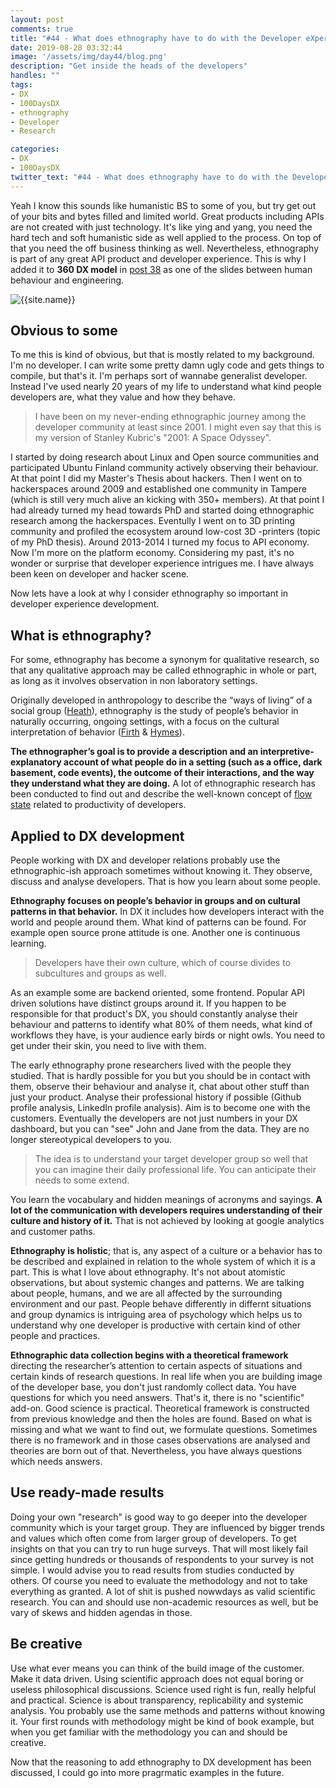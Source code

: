 ```yaml
---
layout: post
comments: true
title: "#44 - What does ethnography have to do with the Developer eXperience?"
date: 2019-08-28 03:32:44
image: '/assets/img/day44/blog.png'
description: "Get inside the heads of the developers"
handles: "" 
tags:
- DX 
- 100DaysDX
- ethnography
- Developer
- Research

categories:
- DX
- 100DaysDX
twitter_text: "#44 - What does ethnography have to do with the Developer eXperience?"
---
```


Yeah I know this sounds like humanistic BS to some of you, but try get out of your bits and bytes filled and limited world. Great products including APIs are not created with just technology. It's like ying and yang, you need the hard tech and soft humanistic side as well applied to the process. On top of that you need the off business thinking as well. Nevertheless, ethnography is part of any great API product and developer experience. This is why I added it to **360 DX model** in [post 38]() as one of the slides between human behaviour and engineering. 

<img itemprop="image" src="/assets/img/day38/dx-disciplines-35.png" alt="{{site.name}}"/>

## Obvious to some

To me this is kind of obvious, but that is mostly related to my background. I'm no developer. I can write some pretty damn ugly code and gets things to compile, but that's it. I'm perhaps sort of wannabe generalist developer. Instead I've used nearly 20 years of my life to understand what kind people developers are, what they value and how they behave. 

<blockquote>I have been on my never-ending ethnographic journey among the developer community at least since 2001. I might even say that this is my version of Stanley Kubric's "2001: A Space Odyssey".</blockquote> 

I started by doing research about Linux and Open source communities and participated Ubuntu Finland community actively observing their behaviour. At that point I did my Master's Thesis about hackers. Then I went on to hackerspaces around 2009 and established one community in Tampere (which is still very much alive an kicking with 350+ members). At that point I had already turned my head towards PhD and started doing ethnographic research among the hackerspaces. Eventully I went on to 3D printing community and profiled the ecosystem around low-cost 3D -printers (topic of my PhD thesis). Around 2013-2014 I turned my focus to API economy. Now I'm more on the platform economy. Considering my past, it's no wonder or surprise that developer experience intrigues me. I have always been keen on developer and hacker scene. 

Now lets have a look at why I consider ethnography so important in developer experience development. 

## What is ethnography? 

For some, ethnography has become a synonym for qualitative research, so that any qualitative approach may be called ethnographic in whole or part, as long  as it involves observation in non laboratory settings. 

Originally developed in anthropology to describe the “ways of living” of a social group ([Heath](https://eric.ed.gov/?id=ED216556)), ethnography is the study of people’s behavior in  naturally  occurring, ongoing settings, with a focus on the cultural interpretation of behavior ([Firth](https://www.taylorfrancis.com/books/9781315017525) & [Hymes](https://files.eric.ed.gov/fulltext/ED216554.pdf)). 

**The ethnographer’s goal  is to provide a description and an interpretive-explanatory account of what people do in a setting (such as a office, dark basement, code events), the outcome of their interactions, and the way they understand what they are doing.** A lot of ethnographic research has been conducted to find out and describe the well-known concept of [flow state](https://100daysdx.com/2/) related to productivity of developers.


## Applied to DX development

People working with DX and developer relations probably use the ethnographic-ish approach sometimes without knowing it. They observe, discuss and analyse developers. That is how you learn about some people. 

**Ethnography focuses on people’s behavior in groups and on cultural patterns in that behavior.** In DX it includes how developers interact with the world and people around them. What kind of patterns can be found. For example open source prone attitude is one. Another one is continuous learning. 

<blockquote>Developers have their own culture, which of course divides to subcultures and groups as well.</blockquote> 

As an example some are backend oriented, some frontend. Popular API driven solutions have distinct groups around it. If you happen to be responsible for that product's DX, you should constantly analyse their behaviour and patterns to identify what 80% of them needs, what kind of workflows they have, is your audience early birds or night owls. You need to get under their skin, you need to live with them. 

The early ethnography prone researchers lived with the people they studied. That is hardly possible for you but you should be in contact with them, observe their behaviour and analyse it, chat about other stuff than just your product. Analyse their professional history if possible (Github profile analysis, LinkedIn profile analysis). Aim is to become one with the customers. Eventually the developers are not just numbers in your DX dashboard, but you can "see" John and Jane from the data. They are no longer stereotypical developers to you. 

<blockquote>The idea is to understand your target developer group so well that you can imagine their daily professional life. You can anticipate their needs to some extend.</blockquote> 

You learn the vocabulary and hidden meanings of acronyms and sayings. **A lot of the communication with developers requires understanding of their culture and history of it.** That is not achieved by looking at google analytics and customer paths. 

**Ethnography is holistic**; that is, any aspect of a culture or a behavior has to be described and explained in relation to the whole system of which it is a part. This is what I love about ethnography. It's not about atomistic observations, but about systemic changes and patterns. We are talking about people, humans, and we are all affected by the surrounding environment and our past. People behave differently in differnt situations and group dynamics is intriguing area of psychology which helps us to understand why one developer is productive with certain kind of other people and practices. 

**Ethnographic data collection begins with a theoretical framework** directing the researcher’s attention to certain aspects of situations and certain kinds of research questions. In real life when you are building image of the developer base, you don't just randomly collect data. You have questions for which you need answers. That's it, there is no "scientific" add-on. Good science is practical. Theoretical framework is constructed from previous knowledge and then the holes are found. Based on what is missing and what we want to find out, we formulate questions. Sometimes there is no framework and in those cases observations are analysed and theories are born out of that. Nevertheless, you have always questions which needs answers. 

## Use ready-made results

Doing your own "research" is good way to go deeper into the developer community which is your target group. They are influenced by bigger trends and values which often come from larger group of developers. To get insights on that you can try to run huge surveys. That will most likely fail since getting hundreds or thousands of respondents to your survey is not simple. I would advise you to read results from studies conducted by others. Of course you need to evaluate the methodology and not to take everything as granted. A lot of shit is pushed nowwdays as valid scientific research. You can and should use non-academic resources as well, but be vary of skews and hidden agendas in those. 

## Be creative 

Use what ever means you can think of the build image of the customer. Make it data driven. Using scientific approach does not equal boring or useless philosophical discussions. Science used right is fun, really helpful and practical. Science is about transparency, replicability and systemic analysis. You probably use the same methods and patterns without knowing it. Your first rounds with methodology might be kind of book example, but when you get familiar with the methodology you can and should be creative. 

Now that the reasoning to add ethnography to DX development has been discussed, I could go into more pragrmatic examples in the future. 